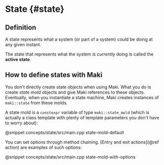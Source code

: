 # State {#state}

## Definition

A state represents what a system (or part of a system) could be doing at any given instant.

The state that represents what the system is *currently* doing is called the **active state**.

## How to define states with Maki

You don't directly create state objects when using Maki. What you do is create *state mold* objects and give Maki references to these objects. Eventually, when you instantiate a state machine, Maki creates instances of `maki::state` from these molds.

A state mold is a `constexpr` variable of type `maki::state_mold` (which is actually a class template with plenty of template parameters you don't have to worry about):

@snippet concepts/state/src/main.cpp state-mold-default

You can set options through method chaining. [Entry and exit actions](@ref action) are examples of such options:

@snippet concepts/state/src/main.cpp state-mold-with-options
